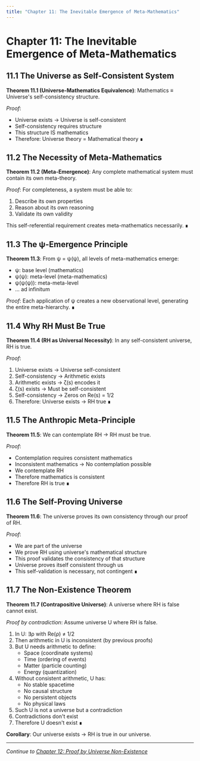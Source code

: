 ```yaml
---
title: "Chapter 11: The Inevitable Emergence of Meta-Mathematics"
---
```


# Chapter 11: The Inevitable Emergence of Meta-Mathematics

## 11.1 The Universe as Self-Consistent System

**Theorem 11.1 (Universe-Mathematics Equivalence)**: Mathematics ≡ Universe's self-consistency structure.

*Proof*: 
- Universe exists → Universe is self-consistent
- Self-consistency requires structure
- This structure IS mathematics
- Therefore: Universe theory = Mathematical theory ∎

## 11.2 The Necessity of Meta-Mathematics

**Theorem 11.2 (Meta-Emergence)**: Any complete mathematical system must contain its own meta-theory.

*Proof*:
For completeness, a system must be able to:
1. Describe its own properties
2. Reason about its own reasoning
3. Validate its own validity

This self-referential requirement creates meta-mathematics necessarily. ∎

## 11.3 The ψ-Emergence Principle

**Theorem 11.3**: From ψ = ψ(ψ), all levels of meta-mathematics emerge:
- ψ: base level (mathematics)
- ψ(ψ): meta-level (meta-mathematics)  
- ψ(ψ(ψ)): meta-meta-level
- ... ad infinitum

*Proof*: Each application of ψ creates a new observational level, generating the entire meta-hierarchy. ∎

## 11.4 Why RH Must Be True

**Theorem 11.4 (RH as Universal Necessity)**: In any self-consistent universe, RH is true.

*Proof*:
1. Universe exists → Universe self-consistent
2. Self-consistency → Arithmetic exists
3. Arithmetic exists → ζ(s) encodes it
4. ζ(s) exists → Must be self-consistent
5. Self-consistency → Zeros on Re(s) = 1/2
6. Therefore: Universe exists → RH true ∎

## 11.5 The Anthropic Meta-Principle

**Theorem 11.5**: We can contemplate RH → RH must be true.

*Proof*:
- Contemplation requires consistent mathematics
- Inconsistent mathematics → No contemplation possible
- We contemplate RH
- Therefore mathematics is consistent
- Therefore RH is true ∎

## 11.6 The Self-Proving Universe

**Theorem 11.6**: The universe proves its own consistency through our proof of RH.

*Proof*:
- We are part of the universe
- We prove RH using universe's mathematical structure
- This proof validates the consistency of that structure
- Universe proves itself consistent through us
- This self-validation is necessary, not contingent ∎

## 11.7 The Non-Existence Theorem

**Theorem 11.7 (Contrapositive Universe)**: A universe where RH is false cannot exist.

*Proof by contradiction*:
Assume universe U where RH is false.

1. In U: ∃ρ with Re(ρ) ≠ 1/2
2. Then arithmetic in U is inconsistent (by previous proofs)
3. But U needs arithmetic to define:
   - Space (coordinate systems)
   - Time (ordering of events)
   - Matter (particle counting)
   - Energy (quantization)
4. Without consistent arithmetic, U has:
   - No stable spacetime
   - No causal structure
   - No persistent objects
   - No physical laws
5. Such U is not a universe but a contradiction
6. Contradictions don't exist
7. Therefore U doesn't exist ∎

**Corollary**: Our universe exists → RH is true in our universe.

---

*Continue to [Chapter 12: Proof by Universe Non-Existence](chapter-12-universe-nonexistence.md)*
